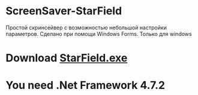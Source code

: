 # ScreenSaver-StarField
Простой скринсейвер с возможностью небольшой настройки параметров. Сделано при помощи Windows Forms. Только для windows
# Download [StarField.exe](https://yadi.sk/d/gfPo9W59jbQbvg)
# You need .Net Framework 4.7.2
